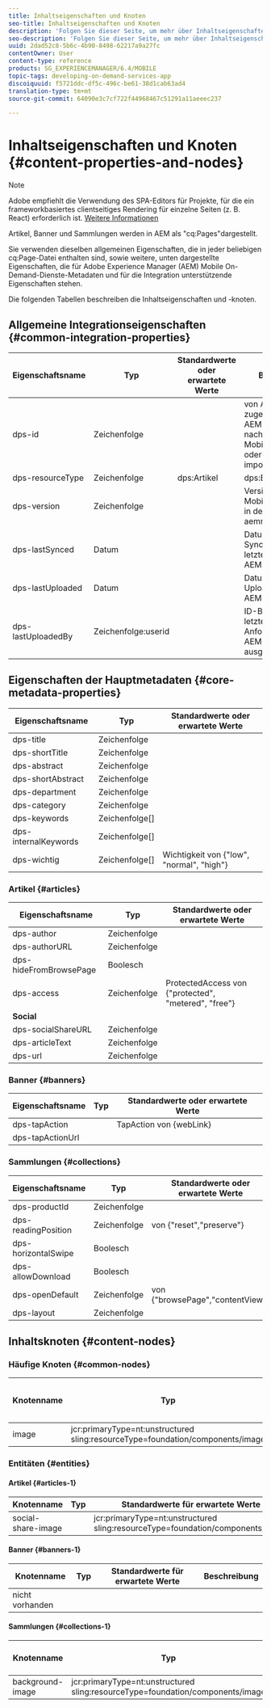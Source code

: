 ```yaml
---
title: Inhaltseigenschaften und Knoten
seo-title: Inhaltseigenschaften und Knoten
description: 'Folgen Sie dieser Seite, um mehr über Inhaltseigenschaften und Knoten zu erfahren.  '
seo-description: 'Folgen Sie dieser Seite, um mehr über Inhaltseigenschaften und Knoten zu erfahren.  '
uuid: 2dad52c8-5b6c-4b90-8498-62217a9a27fc
contentOwner: User
content-type: reference
products: SG_EXPERIENCEMANAGER/6.4/MOBILE
topic-tags: developing-on-demand-services-app
discoiquuid: f5721ddc-df5c-496c-be61-38d1cab63ad4
translation-type: tm+mt
source-git-commit: 64090e3c7cf722f44968467c51291a11aeeec237

---
```



# Inhaltseigenschaften und Knoten {#content-properties-and-nodes}

>[!NOTE]
>
>Adobe empfiehlt die Verwendung des SPA-Editors für Projekte, für die ein frameworkbasiertes clientseitiges Rendering für einzelne Seiten (z. B. React) erforderlich ist. [Weitere Informationen](/help/sites-developing/spa-overview.md)

Artikel, Banner und Sammlungen werden in AEM als &quot;cq:Pages&quot;dargestellt.

Sie verwenden dieselben allgemeinen Eigenschaften, die in jeder beliebigen cq:Page-Datei enthalten sind, sowie weitere, unten dargestellte Eigenschaften, die für Adobe Experience Manager (AEM) Mobile On-Demand-Dienste-Metadaten und für die Integration unterstützende Eigenschaften stehen.

Die folgenden Tabellen beschreiben die Inhaltseigenschaften und -knoten.

## Allgemeine Integrationseigenschaften {#common-integration-properties}

| **Eigenschaftsname** | **Typ** | **Standardwerte oder erwartete Werte** | **Beschreibung** |
|---|---|---|---|
| dps-id | Zeichenfolge |  | von AEM Mobile zugewiesen und von AEM gespeichert, nachdem sie auf AEM Mobile hochgeladen oder aus AEM Mobile importiert wurde |
| dps-resourceType | Zeichenfolge | dps:Artikel | dps:Banner | dps:Sammlung | entity type-Eigenschaft |
| dps-version | Zeichenfolge |  | Version der AEM Mobile-Entität (auch in der vollständigen aemm-id enthalten) |
| dps-lastSynced | Datum |  | Datum der letzten Synchronisierung/des letzten Imports aus AEM Mobile in AEM |
| dps-lastUploaded | Datum |  | Datum des letzten Uploads von AEM zu AEM Mobile |
| dps-lastUploadedBy | Zeichenfolge:userid |  | ID-Benutzer, der die letzte Upload-Anforderung von AEM auf AEM Mobile ausgeführt hat |

## Eigenschaften der Hauptmetadaten {#core-metadata-properties}

| Eigenschaftsname | Typ | Standardwerte oder erwartete Werte |
|--- |--- |--- |
| dps-title | Zeichenfolge |  |
| dps-shortTitle | Zeichenfolge |  |
| dps-abstract | Zeichenfolge |  |
| dps-shortAbstract | Zeichenfolge |  |
| dps-department | Zeichenfolge |  |
| dps-category | Zeichenfolge |  |
| dps-keywords | Zeichenfolge[] |  |
| dps-internalKeywords | Zeichenfolge[] |  |
| dps-wichtig | Zeichenfolge[] | Wichtigkeit von {&quot;low&quot;, &quot;normal&quot;, &quot;high&quot;} |

### Artikel {#articles}

| **Eigenschaftsname** | **Typ** | **Standardwerte oder erwartete Werte** |
|---|---|---|
| dps-author | Zeichenfolge |  |
| dps-authorURL | Zeichenfolge |  |
| dps-hideFromBrowsePage | Boolesch  |  |
| dps-access | Zeichenfolge | ProtectedAccess von {&quot;protected&quot;, &quot;metered&quot;, &quot;free&quot;} |
| **Social** |  |  |
| dps-socialShareURL | Zeichenfolge |  |
| dps-articleText | Zeichenfolge |  |
| dps-url | Zeichenfolge |  |

### Banner {#banners}

| **Eigenschaftsname** | **Typ** | **Standardwerte oder erwartete Werte** |
|---|---|---|
| dps-tapAction |  | TapAction von {webLink} |
| dps-tapActionUrl |  |  |

### Sammlungen {#collections}

| Eigenschaftsname | Typ | Standardwerte oder erwartete Werte |
|--- |--- |--- |
| dps-productId | Zeichenfolge |  |
| dps-readingPosition | Zeichenfolge | von {&quot;reset&quot;,&quot;preserve&quot;} |
| dps-horizontalSwipe | Boolesch  |  |
| dps-allowDownload | Boolesch  |  |
| dps-openDefault | Zeichenfolge | von {&quot;browsePage&quot;,&quot;contentView&quot;} |
| dps-layout | Zeichenfolge |  |

## Inhaltsknoten {#content-nodes}

### Häufige Knoten {#common-nodes}

| Knotenname | Typ | Standardwerte oder erwartete Werte | Beschreibung |
--- |--- |--- |--- |
| image | jcr:primaryType=nt:unstructured <br> sling:resourceType=foundation/components/image |  |  |

### Entitäten {#entities}

#### Artikel {#articles-1}

| Knotenname | Typ | Standardwerte für erwartete Werte | Beschreibung |
|--- |--- |--- |--- |
| social-share-image |  | jcr:primaryType=nt:unstructured <br> sling:resourceType=foundation/components/image |  |

#### Banner {#banners-1}

| Knotenname | Typ | Standardwerte für erwartete Werte | Beschreibung |
|---|---|---|---|
| nicht vorhanden |  |  |  |

#### Sammlungen {#collections-1}

| Knotenname | Typ | Standardwerte für erwartete Werte | Beschreibung |
|--- |--- |--- |--- |
| background-image | jcr:primaryType=nt:unstructured <br> sling:resourceType=foundation/components/image |  |  |
